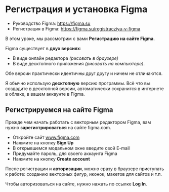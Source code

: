 # Регистрация и установка Figma
* Руководство Figma: https://figma.su
* Регистрация в Figma: https://figma.su/registracziya-v-figma

В этом уроке, мы рассмотрим с вами **Регистрацию на сайте Figma**.

Figma существует в **двух версиях**:

* В виде онлайн редактора *(рисовать в браузере)*
* В виде десктопного приложения *(рисовать на компьютере)*.

Обе версии практически идентичны друг другу и ничем не отличаются.

Я обычно использую **десктопную** версию программы. Всё что вы создадите в десктопной версии, автоматически сохранится в интернете в облаке, в вашем аккаунте в Figma.

## Регистрируемся на сайте Figma
Прежде чем начать работать с векторным редактором Figma, вам нужно **зарегистрироваться** на сайте figma.com.

* Откройте сайт www.figma.com
* Нажмите на кнопку **Sign Up**
* В открывшемся модальном окне введите свой E-mail
* Придумайте пароль, для своего аккаунта Figma
* Нажмите на кнопку **Create account**

После регистрации и **авторизации**, можно сразу в браузере приступать к работе: созданию векторных фигур, иконок, макетов для сайтов и т.п.

Чтобы авторизоваться на сайте, нужно нажать по ссылке **Log In**.
